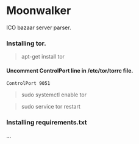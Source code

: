# Moonwalker
ICO bazaar server parser.


### Installing tor.
> apt-get install tor
#### Uncomment ControlPort line in /etc/tor/torrc file.
`
ControlPort 9051
`
> sudo systemctl enable tor

> sudo service tor restart

### Installing requirements.txt
...